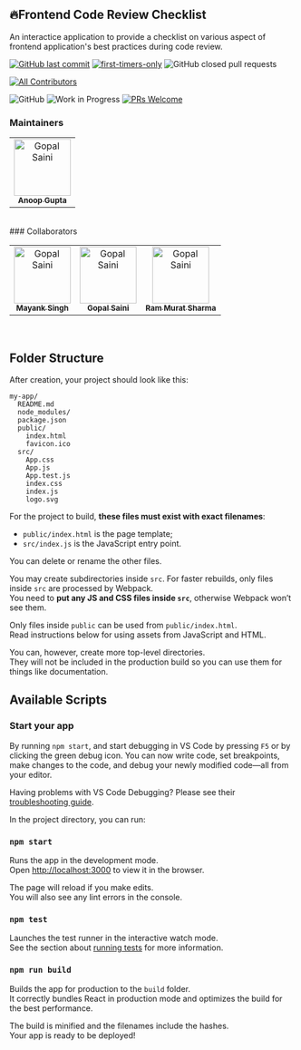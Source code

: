 ## 🔥Frontend Code Review Checklist
An interactice application to provide a checklist on various aspect of frontend application's best practices during code review.

[![GitHub last commit](https://img.shields.io/github/last-commit/anoop-gupt/frontend-code-review-checklist?style=flat-square)](https://github.com/anoop-gupt/frontend-code-review-checklist/commits/master)
[![first-timers-only](https://img.shields.io/badge/first--timers--only-friendly-blue.svg?style=flat-square)](https://www.firsttimersonly.com/)
![GitHub closed pull requests](https://img.shields.io/github/issues-pr-closed/anoop-gupt/frontend-code-review-checklist?style=flat-square)

[![All Contributors](https://img.shields.io/badge/all_contributors-3-orange.svg?style=flat-square)](#contributors)

![GitHub](https://img.shields.io/github/license/anoop-gupt/frontend-code-review-checklist?color=blue&style=flat-square)
![Work in Progress](https://img.shields.io/badge/Status-Work%20in%20progress-orange?style=flat-square)
[![PRs Welcome](https://img.shields.io/badge/PRs-welcome-brightgreen.svg?style=flat-square)](https://github.com/anoop-gupt/frontend-code-review-checklist/pulls)

### Maintainers
<!-- ALL-CONTRIBUTORS-LIST:START - Do not remove or modify this section -->
<table>
<tr>
   <td align="center"><a href="https://github.com/anoop-gupt"><img src="https://avatars2.githubusercontent.com/u/1118525?s=460&v=4" width="100px;" alt="Gopal Saini"/><br /><sub><b>Anoop Gupta</b></sub></a>
  </td>  
  </tr>
  </table>

<br/>
### Collaborators
<!-- ALL-CONTRIBUTORS-LIST:START - Do not remove or modify this section -->
<table>
<tr>
  
   <td align="center"><a href="https://github.com/Mayank02"><img src="https://avatars1.githubusercontent.com/u/7802472?s=460&v=4" width="100px;" alt="Gopal Saini"/><br /><sub><b>Mayank Singh</b></sub></a>
  </td>
    <td align="center"><a href="https://github.com/gsaini"><img src="https://avatars3.githubusercontent.com/u/1699577?s=460&v=4" width="100px;" alt="Gopal Saini"/><br /><sub><b>Gopal Saini</b></sub></a>
  </td>
    <td align="center"><a href="https://github.com/rammurat"><img src="https://avatars1.githubusercontent.com/u/2582780?s=460&v=4" width="100px;" alt="Gopal Saini"/><br /><sub><b>Ram Murat Sharma</b></sub></a>
  </td>  
  
  </tr>
  </table>

<br/>

## Folder Structure

After creation, your project should look like this:

```
my-app/
  README.md
  node_modules/
  package.json
  public/
    index.html
    favicon.ico
  src/
    App.css
    App.js
    App.test.js
    index.css
    index.js
    logo.svg
```

For the project to build, **these files must exist with exact filenames**:

* `public/index.html` is the page template;
* `src/index.js` is the JavaScript entry point.

You can delete or rename the other files.

You may create subdirectories inside `src`. For faster rebuilds, only files inside `src` are processed by Webpack.<br>
You need to **put any JS and CSS files inside `src`**, otherwise Webpack won’t see them.

Only files inside `public` can be used from `public/index.html`.<br>
Read instructions below for using assets from JavaScript and HTML.

You can, however, create more top-level directories.<br>
They will not be included in the production build so you can use them for things like documentation.

## Available Scripts

### Start your app 
By running `npm start`, and start debugging in VS Code by pressing `F5` or by clicking the green debug icon. You can now write code, set breakpoints, make changes to the code, and debug your newly modified code—all from your editor.

Having problems with VS Code Debugging? Please see their [troubleshooting guide](https://github.com/Microsoft/vscode-chrome-debug/blob/master/README.md#troubleshooting).

In the project directory, you can run:

### `npm start`

Runs the app in the development mode.<br>
Open [http://localhost:3000](http://localhost:3000) to view it in the browser.

The page will reload if you make edits.<br>
You will also see any lint errors in the console.

### `npm test`

Launches the test runner in the interactive watch mode.<br>
See the section about [running tests](#running-tests) for more information.

### `npm run build`

Builds the app for production to the `build` folder.<br>
It correctly bundles React in production mode and optimizes the build for the best performance.

The build is minified and the filenames include the hashes.<br>
Your app is ready to be deployed!

